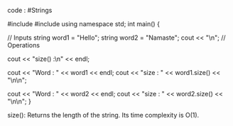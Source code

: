 code : #Strings 

#include <iostream>
#include <string>
using namespace std;
int main() {

  // Inputs
  string word1 = "Hello";
  string word2 = "Namaste";
  cout << "\n";
  // Operations

  cout << "size() :\n" << endl;

  cout << "Word : " << word1 << endl;
  cout << "size : " << word1.size() << "\n\n";

  cout << "Word : " << word2 << endl;
  cout << "size : " << word2.size() << "\n\n";
}
 
 
 size(): Returns the length of the string. Its time complexity is O(1).